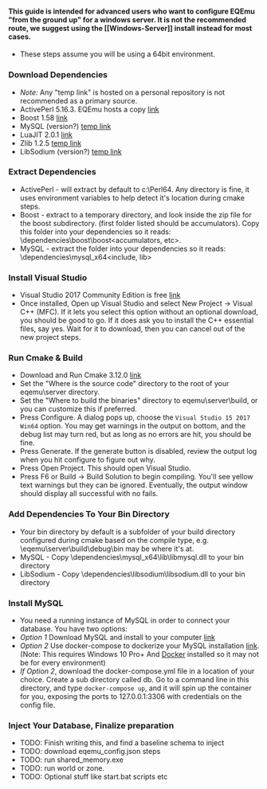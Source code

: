 #### This guide is intended for advanced users who want to configure EQEmu "from the ground up" for a windows server. It is not the recommended route, we suggest using the [[Windows-Server]] install instead for most cases.

* These steps assume you will be using a 64bit environment.

### Download Dependencies

* *Note:* Any "temp link" is hosted on a personal repository is not recommended as a primary source.
* ActivePerl 5.16.3. EQEmu hosts a copy [link](https://raw.githubusercontent.com/EQEmu/eqemu.github.com/master/downloads/ActivePerl-5.16.3.1604-MSWin32-x64-298023.msi)
* Boost 1.58 [link](https://sourceforge.net/projects/boost/files/boost/1.58.0/boost_1_58_0.zip/download)
* MySQL (version?) [temp link](https://github.com/xackery/eqemu/releases/download/v0.02/mysql_x64.zip)
* LuaJIT 2.0.1 [link](http://luajit.org/download.html)
* Zlib 1.2.5 [temp link](https://github.com/xackery/eqemu/releases/download/v0.02/zlib_x64.zip)
* LibSodium (version?) [temp link](https://github.com/xackery/eqemu/releases/download/v0.02/libsodium.zip)

### Extract Dependencies

* ActivePerl - will extract by default to c:\Perl64. Any directory is fine, it uses environment variables to help detect it's location during cmake steps. 
* Boost - extract to a temporary directory, and look inside the zip file for the boost subdirectory. (first folder listed should be accumulators). Copy this folder into your dependencies so it reads: \dependencies\boost\boost\<accumulators, etc>.
* MySQL - extract the folder into your dependencies so it reads: \dependencies\mysql_x64\<include, lib>

### Install Visual Studio

* Visual Studio 2017 Community Edition is free [link](https://visualstudio.microsoft.com/downloads/)
* Once installed, Open up Visual Studio and select New Project -> Visual C++ (MFC). If it lets you select this option without an optional download, you should be good to go. If it does ask you to install the C++ essential files, say yes. Wait for it to download, then you can cancel out of the new project steps.

### Run Cmake & Build

* Download and Run Cmake 3.12.0 [link](https://cmake.org/download/)
* Set the "Where is the source code" directory to the root of your eqemu\server directory.
* Set the "Where to build the binaries" directory to eqemu\server\build, or you can customize this if preferred.
* Press Configure. A dialog pops up, choose the `Visual Studio 15 2017 Win64` option. You may get warnings in the output on bottom, and the debug list may turn red, but as long as no errors are hit, you should be fine.
* Press Generate. If the generate button is disabled, review the output log when you hit configure to figure out why.
* Press Open Project. This should open Visual Studio.
* Press F6 or Build -> Build Solution to begin compiling. You'll see yellow text warnings but they can be ignored. Eventually, the output window should display all successful with no fails.

### Add Dependencies To Your Bin Directory

* Your bin directory by default is a subfolder of your build directory configured during cmake based on the compile type, e.g. \eqemu\server\build\debug\bin may be where it's at.
* MySQL - Copy \dependencies\mysql_x64\lib\libmysql.dll to your bin directory
* LibSodium - Copy \dependencies\libsodium\libsodium.dll to your bin directory

### Install MySQL

* You need a running instance of MySQL in order to connect your database. You have two options:
* *Option 1* Download MySQL and install to your computer [link](https://www.mysql.com/downloads/)
* *Option 2* Use docker-compose to dockerize your MySQL installation [link](https://gist.github.com/xackery/d93e05825b2db74425086bde617ac635). (Note: This requires Windows 10 Pro+ And [Docker](https://store.docker.com/editions/community/docker-ce-desktop-windows) installed so it may not be for every environment)
* *If Option 2*, download the docker-compose.yml file in a location of your choice. Create a sub directory called db. Go to a command line in this directory, and type `docker-compose up`, and it will spin up the container for you, exposing the ports to 127.0.0.1:3306 with credentials on the config file.

### Inject Your Database, Finalize preparation

* TODO: Finish writing this, and find a baseline schema to inject
* TODO: download eqemu_config.json steps
* TODO: run shared_memory.exe
* TODO: run world or zone.
* TODO: Optional stuff like start.bat scripts etc

